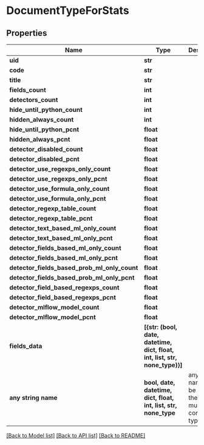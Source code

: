 # DocumentTypeForStats


## Properties
Name | Type | Description | Notes
------------ | ------------- | ------------- | -------------
**uid** | **str** |  | 
**code** | **str** |  | 
**title** | **str** |  | 
**fields_count** | **int** |  | 
**detectors_count** | **int** |  | 
**hide_until_python_count** | **int** |  | 
**hidden_always_count** | **int** |  | 
**hide_until_python_pcnt** | **float** |  | 
**hidden_always_pcnt** | **float** |  | 
**detector_disabled_count** | **float** |  | 
**detector_disabled_pcnt** | **float** |  | 
**detector_use_regexps_only_count** | **float** |  | 
**detector_use_regexps_only_pcnt** | **float** |  | 
**detector_use_formula_only_count** | **float** |  | 
**detector_use_formula_only_pcnt** | **float** |  | 
**detector_regexp_table_count** | **float** |  | 
**detector_regexp_table_pcnt** | **float** |  | 
**detector_text_based_ml_only_count** | **float** |  | 
**detector_text_based_ml_only_pcnt** | **float** |  | 
**detector_fields_based_ml_only_count** | **float** |  | 
**detector_fields_based_ml_only_pcnt** | **float** |  | 
**detector_fields_based_prob_ml_only_count** | **float** |  | 
**detector_fields_based_prob_ml_only_pcnt** | **float** |  | 
**detector_field_based_regexps_count** | **float** |  | 
**detector_field_based_regexps_pcnt** | **float** |  | 
**detector_mlflow_model_count** | **float** |  | 
**detector_mlflow_model_pcnt** | **float** |  | 
**fields_data** | **[{str: (bool, date, datetime, dict, float, int, list, str, none_type)}]** |  | [optional] [readonly] 
**any string name** | **bool, date, datetime, dict, float, int, list, str, none_type** | any string name can be used but the value must be the correct type | [optional]

[[Back to Model list]](../README.md#documentation-for-models) [[Back to API list]](../README.md#documentation-for-api-endpoints) [[Back to README]](../README.md)


